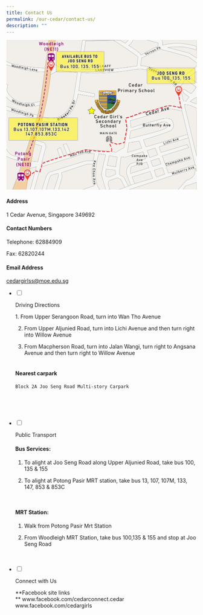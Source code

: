 ```yaml
---
title: Contact Us
permalink: /our-cedar/contact-us/
description: ""
---
```

![](/images/CGSS%20map.jpg)

[](mailto:cedargirlss@moe.edu.sg)

  

#### Address
1 Cedar Avenue, Singapore 349692

  

#### Contact Numbers
Telephone: 62884909

Fax: 62820244

  
#### Email Address
[cedargirlss@moe.edu.sg](mailto:cedargirlss@moe.edu.sg)


<ul class="jekyllcodex_accordion">

<li>

<input type="checkbox" id="accordion1">

<label for="accordion1">Driving Directions</label>

<div>

<p>
1. 	From Upper Serangoon Road, turn into Wan Tho Avenue
	
2. From Upper Aljunied Road, turn into Lichi Avenue and then turn right into Willow Avenue
	
3. From Macpherson Road, turn into Jalan Wangi, turn right to Angsana Avenue and then turn right to Willow Avenue
<br><br>
#### **Nearest carpark**<br>
	Block 2A Joo Seng Road Multi-story Carpark
	
 <br><br>  

</p>

</div>

</li>  

<li>

<input type="checkbox" id="accordion2">

<label for="accordion2">Public Transport</label>

<div>

<p>

#### Bus Services:

1.  To alight at Joo Seng Road along Upper Aljunied Road, take bus 100, 135 & 155
	
2.  To alight at Potong Pasir MRT station, take bus 13, 107, 107M, 133, 147, 853 & 853C
<br>
  

#### MRT Station:

1.  Walk from Potong Pasir Mrt Station
	
2.  From Woodleigh MRT Station, take bus 100,135 & 155 and stop at Joo Seng Road <br><br>
</p>

</div>

</li>  
  
<li>

<input type="checkbox" id="accordion3">

<label for="accordion3">Connect with Us</label>

<div>

<p>
**Facebook site links<br>**
www.facebook.com/cedarconnect.cedar<br>
www.facebook.com/cedargirls<br><br>
</p>

</div>

</li>  
  

</ul>